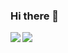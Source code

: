 ### Hi there 👋

<a href="https://brtknr.com/">
  <img align="left" src="https://github-readme-stats.vercel.app/api?username=brtknr&show_icons=true&theme=radical" />
</a>
<a href="https://brtknr.com/">
  <img align="left" src="https://github-readme-stats.vercel.app/api/top-langs/?username=brtknr&hide=html,ruby,jupyter&theme=radical" />
</a>


<!--
**brtknr/brtknr** is a ✨ _special_ ✨ repository because its `README.md` (this file) appears on your GitHub profile.

Here are some ideas to get you started:

- 🔭 I’m currently working on ...
- 🌱 I’m currently learning ...
- 👯 I’m looking to collaborate on ...
- 🤔 I’m looking for help with ...
- 💬 Ask me about ...
- 📫 How to reach me: ...
- 😄 Pronouns: ...
- ⚡ Fun fact: ...
-->
